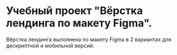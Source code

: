 # Учебный проект "Вёрстка лендинга по макету Figma".

Вёрстка лендинга выполнена по макету Figma в 2 вариантах для дескриптной и мобильной версий.